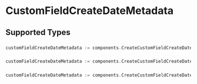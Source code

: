 # CustomFieldCreateDateMetadata


## Supported Types

### 

```go
customFieldCreateDateMetadata := components.CreateCustomFieldCreateDateMetadataStr(string{/* values here */})
```

### 

```go
customFieldCreateDateMetadata := components.CreateCustomFieldCreateDateMetadataInteger(int64{/* values here */})
```

### 

```go
customFieldCreateDateMetadata := components.CreateCustomFieldCreateDateMetadataBoolean(bool{/* values here */})
```

